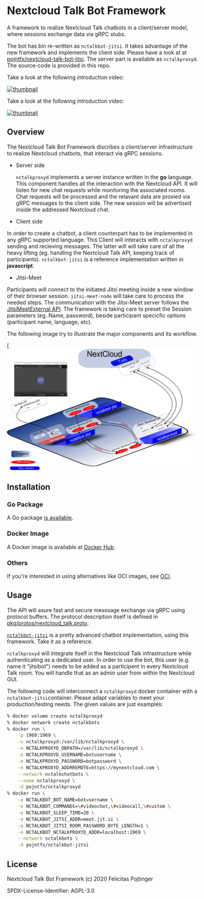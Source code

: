 # Nextcloud Talk Bot Framework

A framework to realize Nextcloud Talk chatbots in a client/server model, where sessions exchange data via gRPC stubs.

The bot has bin re-written as `nctalkbot-jitsi`. It takes advantage of the new framework and implements the client side.
Please have a look at at [pojntfx/nextcloud-talk-bot-jitsi](https://github.com/pojntfx/nextcloud-talk-bot-jitsi).
The server part is available as `nctalkproxyd`. The source-code is provided in this repo.

Take a look at the following introduction video:

[![thumbnail](https://i3.ytimg.com/vi/WRYlHDGApZo/maxresdefault.jpg)](https://www.youtube.com/watch?v=WRYlHDGApZo)

Take a look at the following introduction video:

[![thumbnail](https://i3.ytimg.com/vi/WRYlHDGApZo/maxresdefault.jpg)](https://www.youtube.com/watch?v=WRYlHDGApZo)

## Overview

The Nextcloud Talk Bot Framework discribes a client/server infrastructure to realize Nextcloud chatbots,
that interact via gRPC sessions.

* Server side

  `nctalkproxyd` implements a server instance written in the **go** language. This component
  handles all the interaction with the Nextcloud API. It will listen for new chat requests while
  monitoring the associated rooms. Chat requests will be processed and the relavant data are proxied
  via gRPC messages to the client side. The new session will be advertised inside the addressed Nextcloud chat.

* Client side

In order to create a chatbot, a client counterpart has to be implemented in any gRPC supported language.
This Client will interacts with `nctalkproxyd` sending and recieving messages. The latter will will take care
of all the heavy lifting (eg. handling the Nextcloud Talk API, keeping track of participants).
`nctalkbot-jitsi` is a reference implementation written in **javascript**.

* Jitsi-Meet

Participants will connect to the initiated Jitsi meeting inside a new window of their browser session.
`jitsi-meet-node` will take care to process the needed steps. The communication with the Jitsi-Meet server
follows the [JitsiMeetExternal API](ttps://github.com/jitsi/jitsi-meet/blob/master/doc/api.md).
The framework is taking care to preset the Session parameters (eg. Name, password), beside participant
specicfic options (participant name, language, etc).

The following image try to illustrate the major components and its workflow.

 [![nctalkbot-framework.png](./images/nctalkbot-framework.png)

## Installation

### Go Package

A Go package [is available](https://pkg.go.dev/mod/github.com/pojntfx/nextcloud-talk-bot-framework).

### Docker Image

A Docker image is available at [Docker Hub](https://hub.docker.com/r/pojntfx/nctalkproxyd).

### Others

If you're interested in using alternatives like OCI images, see [OCI](./OCI.md).

## Usage

The API will asure fast and secure messsage exchange via gRPC using protocol buffers. The protocol description
itself is defined in [pkg/protos/nextcloud_talk.proto](./pkg/protos/nextcloud_talk.proto).

[`nctalkbot-jitsi`](https://github.com/pojntfx/nextcloud-talk-bot-jitsi) is a pretty advanced chatbot implementation,
using this framework. Take it as a reference.

`nctalkproxyd` will integrate itself in the Nextcloud Talk infrastructure while authenticating as a dedicated user.
In order to use the bot, this user (e.g. name it "jitsibot") needs to be added as a participent in every Nextcloud Talk room.
You will handle that as an admin user from within the Nextcloud GUI.

The following code will interconnect a `nctalkproxyd` docker container with a `nctalkbot-jitsi`container.
Please adapt variables to meet your production/testing needs. The given values are just examples:

```bash
% docker volume create nctalkproxyd
% docker network create nctalkbots
% docker run \
	-p 1969:1969 \
	-v nctalkproxyd:/var/lib/nctalkproxyd \
	-e NCTALKPROXYD_DBPATH=/var/lib/nctalkproxyd \
	-e NCTALKPROXYD_USERNAME=botusername \
	-e NCTALKPROXYD_PASSWORD=botpassword \
	-e NCTALKPROXYD_ADDRREMOTE=https://mynextcloud.com \
	--network nctalkchatbots \
	--name nctalkproxyd \
	-d pojntfx/nctalkproxyd
% docker run \
	-e NCTALKBOT_BOT_NAME=botusername \
	-e NCTALKBOT_COMMANDS=\#videochat,\#videocall,\#custom \
	-e NCTALKBOT_SLEEP_TIME=20 \
	-e NCTALKBOT_JITSI_ADDR=meet.jit.si \
	-e NCTALKBOT_JITSI_ROOM_PASSWORD_BYTE_LENGTH=1 \
	-e NCTALKBOT_NCTALKPROXYD_ADDR=localhost:1969 \
	--network nctalkbots \
	-d pojntfx/nctalkbot-jitsi
```

## License

Nextcloud Talk Bot Framework (c) 2020 Felicitas Pojtinger

SPDX-License-Identifier: AGPL-3.0
